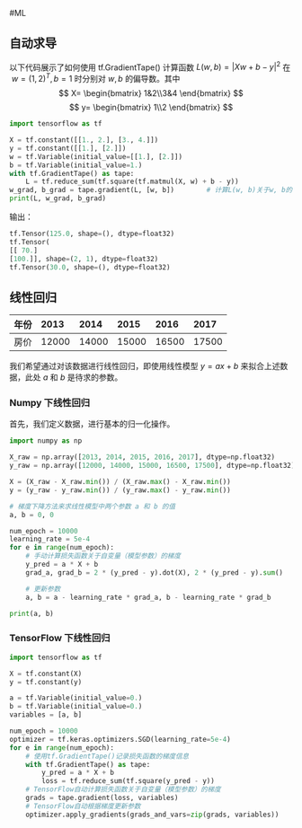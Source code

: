 #ML 
## 自动求导

以下代码展示了如何使用 tf.GradientTape() 计算函数 $L(w,b)=|Xw+b-y|^2$ 在  $w = (1, 2)^T, b = 1$ 时分别对 $w, b$ 的偏导数。其中
$$
X=
\begin{bmatrix}
1&2\\3&4
\end{bmatrix}
$$
$$
y=
\begin{bmatrix}
1\\2
\end{bmatrix}
$$

```python
import tensorflow as tf

X = tf.constant([[1., 2.], [3., 4.]])
y = tf.constant([[1.], [2.]])
w = tf.Variable(initial_value=[[1.], [2.]])
b = tf.Variable(initial_value=1.)
with tf.GradientTape() as tape:
    L = tf.reduce_sum(tf.square(tf.matmul(X, w) + b - y))
w_grad, b_grad = tape.gradient(L, [w, b])        # 计算L(w, b)关于w, b的偏导数
print(L, w_grad, b_grad)
```

输出：

```python
tf.Tensor(125.0, shape=(), dtype=float32)
tf.Tensor(
[[ 70.]
[100.]], shape=(2, 1), dtype=float32)
tf.Tensor(30.0, shape=(), dtype=float32)
```

## 线性回归

|年份|2013|2014|2015|2016|2017|
|:---|:---|:---|:---|:---|:---|
|房价|12000|14000|15000|16500|17500|
我们希望通过对该数据进行线性回归，即使用线性模型 $y = ax + b$ 来拟合上述数据，此处 $a$ 和 $b$ 是待求的参数。

### Numpy 下线性回归

首先，我们定义数据，进行基本的归一化操作。

```python
import numpy as np

X_raw = np.array([2013, 2014, 2015, 2016, 2017], dtype=np.float32)
y_raw = np.array([12000, 14000, 15000, 16500, 17500], dtype=np.float32)

X = (X_raw - X_raw.min()) / (X_raw.max() - X_raw.min())
y = (y_raw - y_raw.min()) / (y_raw.max() - y_raw.min())

# 梯度下降方法来求线性模型中两个参数 a 和 b 的值
a, b = 0, 0

num_epoch = 10000
learning_rate = 5e-4
for e in range(num_epoch):
    # 手动计算损失函数关于自变量（模型参数）的梯度
    y_pred = a * X + b
    grad_a, grad_b = 2 * (y_pred - y).dot(X), 2 * (y_pred - y).sum()

    # 更新参数
    a, b = a - learning_rate * grad_a, b - learning_rate * grad_b

print(a, b)
```

### TensorFlow 下线性回归

```python
import tensorflow as tf

X = tf.constant(X)
y = tf.constant(y)

a = tf.Variable(initial_value=0.)
b = tf.Variable(initial_value=0.)
variables = [a, b]

num_epoch = 10000
optimizer = tf.keras.optimizers.SGD(learning_rate=5e-4)
for e in range(num_epoch):
    # 使用tf.GradientTape()记录损失函数的梯度信息
    with tf.GradientTape() as tape:
        y_pred = a * X + b
        loss = tf.reduce_sum(tf.square(y_pred - y))
    # TensorFlow自动计算损失函数关于自变量（模型参数）的梯度
    grads = tape.gradient(loss, variables)
    # TensorFlow自动根据梯度更新参数
    optimizer.apply_gradients(grads_and_vars=zip(grads, variables))
```